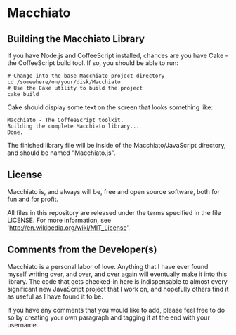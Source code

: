 Macchiato
=========

Building the Macchiato Library
------------------------------

If you have Node.js and CoffeeScript installed, chances are you have Cake - the
CoffeeScript build tool. If so, you should be able to run:

	# Change into the base Macchiato project directory
	cd /somewhere/on/your/disk/Macchiato
	# Use the Cake utility to build the project
	cake build

Cake should display some text on the screen that looks something like:

	Macchiato - The CoffeeScript toolkit.
	Building the complete Macchiato library...
	Done.

The finished library file will be inside of the Macchiato/JavaScript directory,
and should be named "Macchiato.js".

License
-------

Macchiato is, and always will be, free and open source software, both for fun
and for profit.

All files in this repository are released under the terms specified in the file
LICENSE. For more information, see 'http://en.wikipedia.org/wiki/MIT_License'.

Comments from the Developer(s)
------------------------------

Macchiato is a personal labor of love. Anything that I have ever found myself
writing over, and over, and over again will eventually make it into this
library. The code that gets checked-in here is indispensable to almost every
significant new JavaScript project that I work on, and hopefully others find it
as useful as I have found it to be. <sheatrevor>

If you have any comments that you would like to add, please feel free to do so
by creating your own paragraph and tagging it at the end with your username.
